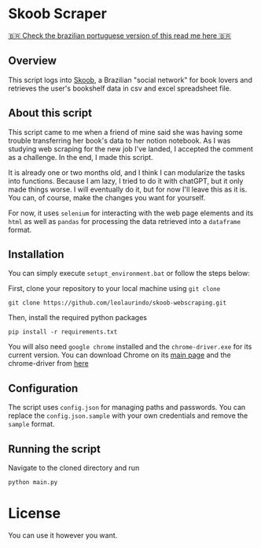 # Skoob Scraper

[🇧🇷 Check the brazilian portuguese version of this read me here 🇧🇷](./README_PT-BR.md)


## Overview

This script logs into [Skoob](https://www.skoob.com.br/), a Brazilian "social network" for book lovers and retrieves the user's bookshelf data in csv and excel spreadsheet file.

## About this script

This script came to me when a friend of mine said she was having some trouble transferring her book's data to her notion notebook. As I was studying web scraping for the new job I've landed, I accepted the comment as a challenge. In the end, I made this script.

It is already one or two months old, and I think I can modularize the tasks into functions. Because I am lazy, I tried to do it with chatGPT, but it only made things worse. I will eventually do it, but for now I'll leave this as it is. You can, of course, make the changes you want for yourself.

For now, it uses `selenium` for interacting with the web page elements and its `html` as well as `pandas` for processing the data retrieved into a `dataframe` format.

## Installation

You can simply execute `setupt_environment.bat` or follow the steps below:

First, clone your repository to your local machine using `git clone`

```
git clone https://github.com/leolaurindo/skoob-webscraping.git
```

Then, install the required python packages

```
pip install -r requirements.txt
```

You will also need `google chrome` installed and the `chrome-driver.exe` for its current version. You can download Chrome on its [main page](https://www.google.com/intl/pt-BR/chrome/) and the chrome-driver from [here](https://googlechromelabs.github.io/chrome-for-testing/)

## Configuration

The script uses `config.json` for managing paths and passwords. You can replace the `config.json.sample` with your own credentials and remove the `sample` format.

## Running the script

Navigate to the cloned directory and run

```
python main.py
```

# License

You can use it however you want.
